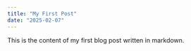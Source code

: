 ```yaml
---
title: "My First Post"
date: "2025-02-07"
---
```


This is the content of my first blog post written in markdown.
